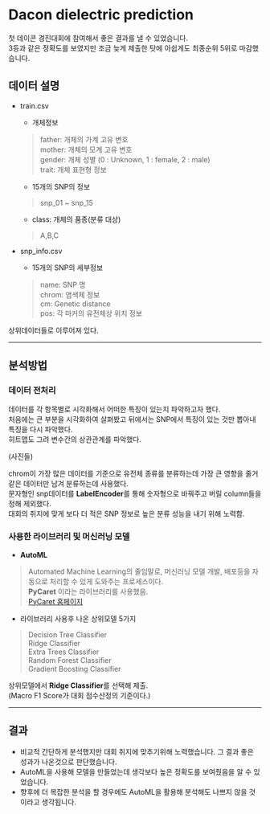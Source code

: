 # Dacon dielectric prediction

첫 데이콘 경진대회에 참여해서 좋은 결과를 낼 수 있었습니다.  
3등과 같은 정확도를 보였지만 조금 늦게 제출한 탓에 아쉽게도 최종순위 5위로 마감했습니다.  

## 데이터 설명

+ train.csv
  + 개체정보
  > father: 개체의 가계 고유 변호  
  > mother: 개체의 모계 고유 변호  
  > gender: 개체 성별 (0 : Unknown, 1 : female, 2 : male)  
  > trait: 개체 표현형 정보
  + 15개의 SNP의 정보
  > snp_01 ~ snp_15
  + class: 개체의 품종(분류 대상)
  > A,B,C

+ snp_info.csv
  + 15개의 SNP의 세부정보
  > name: SNP 명  
  > chrom: 염색체 정보  
  > cm: Genetic distance  
  > pos: 각 마커의 유전체상 위치 정보  

상위데이터들로 이루어져 있다.  

-----------------------------------------------------------------------------------   

## 분석방법

### **데이터 전처리**

데이터를 각 항목별로 시각화해서 어떠한 특징이 있는지 파악하고자 했다.  
처음에는 큰 부분을 시각화하여 살펴봤고 뒤에서는 SNP에서 특징이 있는 것만 뽑아내 특징을 다시 파악했다.  
히트맵도 그려 변수간의 상관관계를 파악했다.  

(사진들)  

chrom이 가장 많은 데이터를 기준으로 유전체 종류를 분류하는데 가장 큰 영향을 줄거 같은 데이터만 남겨 분류하는데 사용했다.  
문자형인 snp데이터를 **LabelEncoder**를 통해 숫자형으로 바꿔주고 버릴 column들을 정해 제외했다.  
대회의 취지에 맞게 보다 더 적은 SNP 정보로 높은 분류 성능을 내기 위해 노력함.  

### **사용한 라이브러리 및 머신러닝 모델**  

+ **AutoML**  
> Automated Machine Learning의 줄임말로, 머신러닝 모델 개발, 배포등을 자동으로 처리할 수 있게 도와주는 프로세스이다.  
> **PyCaret** 이라는 라이브러리를 사용했음.  
> [PyCaret 홈페이지](https://pycaret.gitbook.io/docs/)

+ 라이브러리 사용후 나온 상위모델 5가지
> Decision Tree Classifier  
> Ridge Classifier  
> Extra Trees Classifier  
> Random Forest Classifier  
> Gradient Boosting Classifier  

상위모델에서 **Ridge Classifier**를 선택해 제출.  
(Macro F1 Score가 대회 점수산정의 기준이다.)  

-----------------------------------------------------------------------------------   

## 결과

+ 비교적 간단하게 분석했지만 대회 취지에 맞추기위해 노력했습니다. 그 결과 좋은 성과가 나온것으로 판단했습니다.
+ AutoML을 사용해 모델을 만들었는데 생각보다 높은 정확도를 보여줬음을 알 수 있었습니다.
+ 향후에 더 복잡한 분석을 할 경우에도 AutoML을 활용해 분석해도 나쁘지 않을 것이라고 생각됩니다.  



